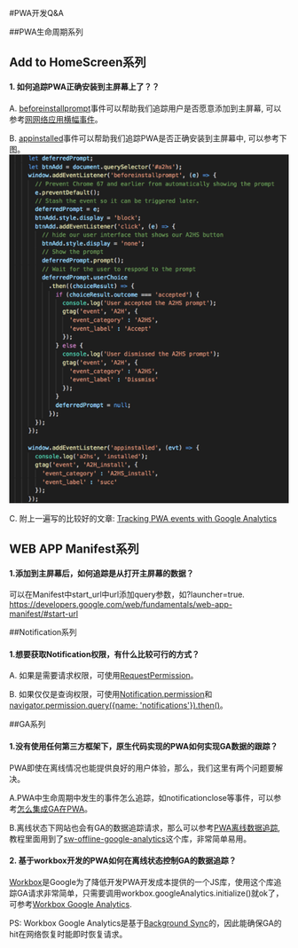 #PWA开发Q&A

##PWA生命周期系列


## Add to HomeScreen系列

#### 1. 如何追踪PWA正确安装到主屏幕上了？？

A. [beforeinstallprompt](https://developer.mozilla.org/zh-CN/docs/Web/API/BeforeInstallPromptEvent)事件可以帮助我们追踪用户是否愿意添加到主屏幕, 可以参考[网网络应用横幅事件](https://developers.google.com/web/fundamentals/app-install-banners/?hl=zh-cn#_2)。

B. [appinstalled](https://developer.mozilla.org/en-US/docs/Web/Events/appinstalled)事件可以帮助我们追踪PWA是否正确安装到主屏幕中, 可以参考下图。
![Image](../resource/img/trackingAddToHomeScreen.png)

C. 附上一遍写的比较好的文章: [Tracking PWA events with Google Analytics](https://docs.google.com/document/d/15rTCnqWgzmvbjabY4uB_c9_Kox3QGRXs1xtR8Ghp1FE/edit)



## WEB APP Manifest系列

#### 1.添加到主屏幕后，如何追踪是从打开主屏幕的数据？
可以在Manifest中start_url中url添加query参数，如?launcher=true. https://developers.google.com/web/fundamentals/web-app-manifest/#start-url






##Notification系列
#### 1.想要获取Notification权限，有什么比较可行的方式？

A. 如果是需要请求权限，可使用[RequestPermission](https://developer.mozilla.org/en-US/docs/Web/API/Notification/requestPermission)。

B. 如果仅仅是查询权限，可使用[Notification.permission](https://developer.mozilla.org/en-US/docs/Web/API/Notification/permission)和[navigator.permission.query({name: 'notifications'}).then()](https://developer.mozilla.org/en-US/docs/Web/API/Permissions/query)。






##GA系列

#### 1.没有使用任何第三方框架下，原生代码实现的PWA如何实现GA数据的跟踪？

PWA即使在离线情况也能提供良好的用户体验，那么，我们这里有两个问题要解决。

A.PWA中生命周期中发生的事件怎么追踪，如notificationclose等事件，可以参考[怎么集成GA在PWA](https://developers.google.com/web/ilt/pwa/integrating-analytics)。

B.离线状态下网站也会有GA的数据追踪请求，那么可以参考[PWA离线数据追踪](https://developers.google.com/web/ilt/pwa/integrating-analytics#offline_analytics), 教程里面用到了[sw-offline-google-analytics](https://developers.google.com/web/updates/2016/07/offline-google-analytics.https://www.npmjs.com/package/sw-offline-google-analytics)这个库，非常简单易用。 


#### 2. 基于workbox开发的PWA如何在离线状态控制GA的数据追踪？

[Workbox](https://developers.google.com/web/tools/workbox/)是Google为了降低开发PWA开发成本提供的一个JS库，使用这个库追踪GA请求非常简单，只需要调用workbox.googleAnalytics.initialize()就ok了，可参考[Workbox Google Analytics](https://developers.google.com/web/tools/workbox/modules/workbox-google-analytics).

PS: Workbox Google Analytics是基于[Background Sync](https://wicg.github.io/BackgroundSync/spec/)的，因此能确保GA的hit在网络恢复时能即时恢复请求。



